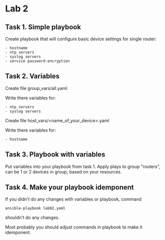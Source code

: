 # Lab 2

## Task 1. Simple playbook

Create playbook that will configure basic device settings for single router:

    - hostname
    - ntp servers
    - syslog servers
    - service password-encryption

## Task 2. Variables

Create file group_vars/all.yaml

Write there variables for:

    - ntp servers
    - syslog servers

Create file host_vars/\<name_of_your_device\>.yaml

Write there variables for:

    - hostname

## Task 3. Playbook with variables

Put variables into your playbook from task 1. Apply plays to group "routers", can be 1 or 2 devices in group, based on your resources.

## Task 4. Make your playbook idemponent

If you didn't do any changes with variables or playbook, command

    ansible-playbook lab02.yaml

shouldn't do any changes.

Most probably you should adjust commands in playbook to make it idemponent.
